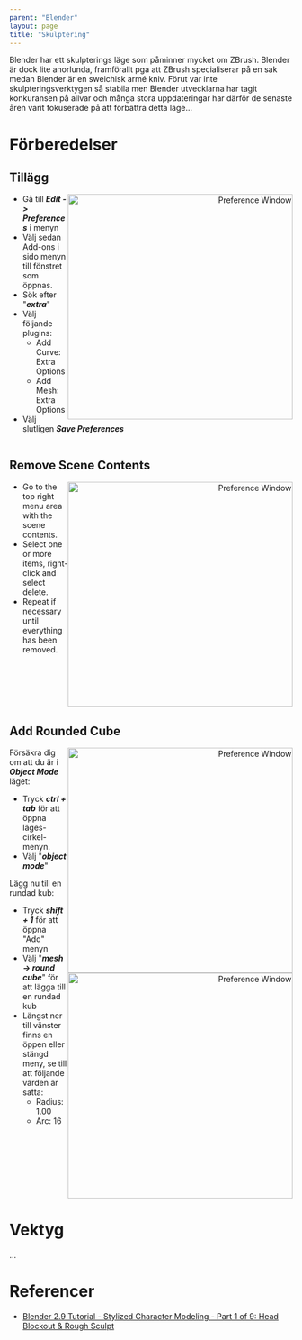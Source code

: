 ```yaml
---
parent: "Blender"
layout: page
title: "Skulptering"
---
```


Blender har ett skulpterings läge som påminner mycket om ZBrush. Blender är dock lite anorlunda, framförallt pga att ZBrush specialiserar på en sak medan Blender är en sweichisk armé kniv. Förut var inte skulpteringsverktygen så stabila men Blender utvecklarna har tagit konkuransen på allvar och många stora uppdateringar har därför de senaste åren varit fokuserade på att förbättra detta läge...

# Förberedelser

## Tillägg

<span style="float:right; text-align:right; display:inline-block; width:400px;">
  <img src="/dokument/assets/blender-sculpting-preferences-add_ons.JPG" alt="Preference Window" style="width:400px;">
</span>

* Gå till ***Edit -> Preferences*** i menyn
* Välj sedan Add-ons i sido menyn till fönstret som öppnas.
* Sök efter "***extra***"
* Välj följande plugins:
  * Add Curve: Extra Options
  * Add Mesh: Extra Options
* Välj slutligen ***Save Preferences***

<div style="clear:right;"></div>

## Remove Scene Contents

<div style="float:right; text-align:right;width:400px; object-fit:contain;">
  <img src="/dokument/assets/blender-sculpting-delete_sceen_contents.JPG" alt="Preference Window" style="width:400px;">
</div>

* Go to the top right menu area with the scene contents.
* Select one or more items, right-click and select delete.
* Repeat if necessary until everything has been removed.

<div style="clear:both;"></div>

## Add Rounded Cube

<span style="float:right; text-align:right; display:inline-block; object-fit:contain; width:400px;">
  <img src="/dokument/assets/blender-sculpting-add_rounded_cube.JPG" alt="Preference Window" style="width:400px;"><br/>
  <img src="/dokument/assets/blender-sculpting-add_rounded_cube-options.JPG" alt="Preference Window" style="width:400px;">
</span>

Försäkra dig om att du är i ***Object Mode*** läget:
* Tryck *****ctrl + tab***** för att öppna läges-cirkel-menyn.
* Välj "***object mode***"

Lägg nu till en rundad kub:
* Tryck *****shift + 1***** för att öppna "Add" menyn
* Välj "***mesh -> round cube***" för att lägga till en rundad kub
* Längst ner till vänster finns en öppen eller stängd meny, se till att följande värden är satta:
  * Radius: 1.00
  * Arc: 16

<div style="clear:both;"></div>

# Vektyg
...

# Referencer
* [Blender 2.9 Tutorial - Stylized Character Modeling - Part 1 of 9: Head Blockout & Rough Sculpt](https://youtu.be/UKI8_PAFFz4)
